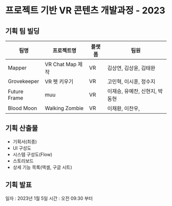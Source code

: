 # 프로젝트 기반 VR 콘텐츠 개발과정 - 2023

## 기획 팀 빌딩

|팀명|프로젝트명|플랫폼|팀원|
|---|---|---|---|
|Mapper|VR Chat Map 제작|VR|김상연, 김상윤, 김태완|
|Grovekeeper|VR 펫 키우기|VR|고민혁, 이시훈, 정수지|
|Future Frame|muu|VR|이재승, 유예찬, 신현지, 박동현|
|Blood Moon|Walking Zombie|VR|이채환, 이찬우, |

## 기획 산출물

- 기획서(최종)
- UI 구성도
- 시스템 구성도(Flow)
- 스토리보드
- 상세 기능 목록(엑셀, 구글 시트)

## 기획 발표

일자 : 2023년 1월 5일
시간 : 오전 09:30 부터